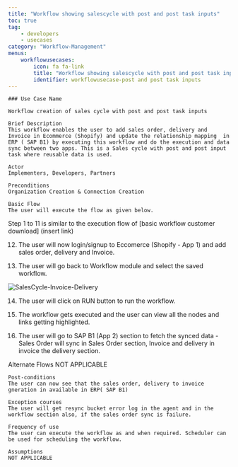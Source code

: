 ```yaml
---
title: "Workflow showing salescycle with post and post task inputs"
toc: true
tag: 
    - developers
    - usecases
category: "Workflow-Management"           
menus: 
    workflowusecases:
        icon: fa fa-link
        title: "Workflow showing salescycle with post and post task inputs" 
        identifier: workflowusecase-post and post task inputs
---
```


    ### Use Case Name 
    
    Workflow creation of sales cycle with post and post task inputs

    Brief Description 
    This workflow enables the user to add sales order, delivery and Invoice in Ecommerce (Shopify) and update the relationship mapping  in ERP ( SAP B1) by executing this workflow and do the execution and data sync between two apps. This is a Sales cycle with post and post input task where reusable data is used.
 
    Actor 
    Implementers, Developers, Partners  

    Preconditions 
    Organization Creation & Connection Creation 

    Basic Flow 
    The user will execute the flow as given below.

Step 1 to 11 is similar to the execution flow of [basic workflow customer download] (insert link)

12. The user will now login/signup to Eccomerce (Shopify - App 1) and add sales order, delivery and Invoice. 


13. The user will go back to Workflow module and select the saved workflow.

![SalesCycle-Invoice-Delivery](media/SalesCycle-Invoice-Delivery.png)

14. The user will click on RUN button to run the workflow.

15. The workflow gets executed and the user can view all the nodes and links getting highlighted.

16.  The user will go to SAP B1 (App 2) section to fetch the synced data - Sales Order will sync in Sales Order section, Invoice and delivery in invoice the delivery section. 

   Alternate Flows 
    NOT APPLICABLE 

    Post-conditions 
    The user can now see that the sales order, delivery to invoice gneration in available in ERP( SAP B1)

    Exception courses 
    The user will get resync bucket error log in the agent and in the workflow section also, if the sales order sync is failure.       

    Frequency of use  
    The user can execute the workflow as and when required. Scheduler can be used for scheduling the workflow.

    Assumptions 
    NOT APPLICABLE 